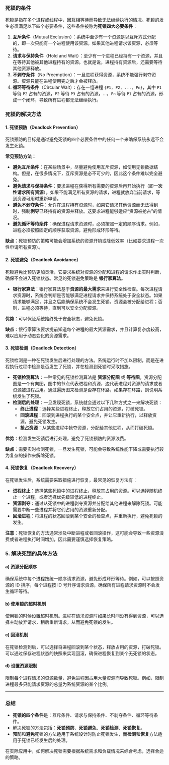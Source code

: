 ### 死锁的条件
死锁是指在多个进程或线程中，因互相等待而导致无法继续执行的情况。死锁的发生必须满足以下四个必要条件，这些条件被称为**死锁四大必要条件**：

1. **互斥条件**（Mutual Exclusion）：系统中至少有一个资源是以互斥方式分配的，即一次只能有一个进程使用该资源。如果其他进程请求该资源，必须等待。
2. **请求与保持条件**（Hold and Wait）：至少有一个进程已经持有一个资源，并且在等待其他被其他进程持有的资源。也就是说，进程持有资源后，还需要等待其他资源释放。
3. **不剥夺条件**（No Preemption）：一旦进程获得资源，系统不能强行剥夺资源。资源只能在进程使用完之后才会被释放。
4. **循环等待条件**（Circular Wait）：存在一组进程 `{P1, P2, ..., Pn}`，其中 `P1` 等待 `P2` 占有的资源，`P2` 等待 `P3` 占有的资源，...，`Pn` 等待 `P1` 占有的资源，形成一个闭环，导致所有进程都无法继续执行。

### 死锁的解决方法
#### 1. **死锁预防（Deadlock Prevention）**
死锁预防的目标是通过避免死锁的四个必要条件中的任何一个来确保系统永远不会发生死锁。

**常见预防方法：**

+ **避免互斥条件**：在某些场景中，尽量避免使用互斥资源，如使用无锁数据结构。但是，在很多情况下，互斥资源是必不可少的，因此这个条件难以完全避免。
+ **避免请求与保持条件**：要求进程在获得所有需要的资源后再开始执行（即**一次性请求所有资源**）。如果不能满足所有资源的请求，进程就放弃当前请求，等到资源可用时重新申请。
+ **避免不剥夺条件**：允许在进程持有资源时，如果它请求其他资源而无法得到时，强制**剥夺**已经持有的资源并释放。这要求进程能够适应“资源被抢占”的情况。
+ **避免循环等待条件**：确保进程请求资源时，必须按照一定的顺序请求。例如，进程必须按照固定的顺序获取资源，避免形成环形等待。

**缺点**：死锁预防的策略可能会增加系统的资源开销或降低效率（比如要求进程一次性申请所有资源）。

#### 2. **死锁避免（Deadlock Avoidance）**
死锁避免比预防更加灵活，它要求系统对资源的分配和进程的请求作出实时判断，确保不会进入死锁状态。常见的死锁避免策略是 **银行家算法**。

+ **银行家算法**：银行家算法基于**资源的最大需求**来进行安全性检查。每次进程请求资源时，系统会判断是否能够满足进程请求并保持系统处于安全状态。如果请求能够满足，并且之后能确保系统不会发生死锁，资源会被分配给进程；否则，进程必须等待，直到可以安全分配资源。

**优势**：可以保证系统始终处于安全状态，避免死锁。

**缺点**：银行家算法要求提前知道每个进程的最大资源需求，并且计算复杂度较高，难以应用于动态变化的资源需求。

#### 3. **死锁检测（Deadlock Detection）**
死锁检测是一种在死锁发生后进行处理的方法。系统运行时不加以限制，而是在进程执行过程中检测是否发生了死锁，并在检测到死锁时采取措施。

+ **死锁检测算法**：一种常见的死锁检测算法是 **资源分配图** 或 **等待图**。资源分配图是一个有向图，图中的节点代表进程和资源，边代表进程对资源的请求或者资源被进程占用。通过遍历图来检测是否存在环路，如果存在环路，则说明系统发生了死锁。
+ **检测后的处理**：一旦发现死锁，系统就会通过以下几种方式之一来解决死锁：
    - **终止进程**：选择某些进程终止，释放它们占用的资源，打破死锁。
    - **回滚进程**：回滚到进程执行的某个安全点，并让它重新执行，以释放资源，避免死锁发生。
    - **抢占资源**：从某些进程中抢夺资源，分配给其他进程，从而打破死锁。

**优势**：检测发生死锁后进行处理，避免了死锁预防的资源浪费。

**缺点**：需要实时检测死锁，一旦发生死锁，可能会导致系统性能下降或需要执行较为复杂的操作来解除死锁。

#### 4. **死锁恢复（Deadlock Recovery）**
在死锁发生后，系统需要采取措施进行恢复，最常见的恢复方法有：

+ **进程终止**：选择某些死锁中的进程终止，释放其占用的资源。可以选择随机终止一个进程，或者选择优先级较低的进程终止。
+ **资源剥夺**：通过从死锁中的进程剥夺资源并分配给其他进程来解除死锁。可能需要中断一些进程并将它们占用的资源重新分配。
+ **回滚进程**：将进程的状态回滚到某个安全的检查点，并重新执行，避免死锁的发生。

**注意**：死锁恢复的方法通常涉及中断进程或者回滚操作，这可能会导致一些资源浪费或者进程执行时间增加，因此需要谨慎选择恢复策略。

### 5. **解决死锁的具体方法**
#### a) **资源分配顺序**
确保系统中每个进程按统一顺序请求资源，避免形成环形等待。例如，可以按照资源的 ID 排序，每个进程按 ID 号升序请求资源，确保所有进程请求资源时不会发生循环等待。

#### b) **使用锁的超时机制**
使用锁的时候设置超时机制。进程在请求资源时如果长时间没有得到资源，可以选择主动放弃请求，稍后重新请求，从而避免死锁的发生。

#### c) **回滚机制**
在死锁检测到后，可以选择将进程回滚到某个状态，释放占用的资源，打破死锁。可以通过保存进程状态的快照来实现回滚，确保进程恢复到某个无死锁的状态。

#### d) **设置资源限制**
限制每个进程请求的资源数量，避免进程因占用大量资源而导致死锁。例如，限制进程最多只能请求资源的总量为系统资源的某个比例。

---

### 总结
+ **死锁的四个条件**是：互斥条件、请求与保持条件、不剥夺条件、循环等待条件。
+ 解决死锁的方法包括：**死锁预防**、**死锁避免**、**死锁检测**、**死锁恢复**。
+ **预防**和**避免**死锁的方法适用于系统设计时防止死锁发生，而**检测**和**恢复**方法适用于死锁已经发生后的处理。

在实际应用中，如何解决死锁需要根据系统需求和负载情况来综合考虑，选择合适的策略。

